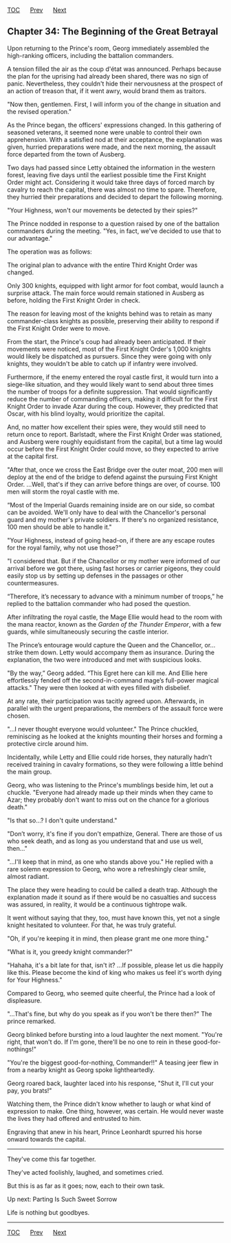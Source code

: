 [TOC](../readme.md)&nbsp;&nbsp;&nbsp;&nbsp;&nbsp;&nbsp;[Prev](index_split_008.md)&nbsp;&nbsp;&nbsp;&nbsp;&nbsp;&nbsp;[Next](index_split_010.md)



## Chapter 34: The Beginning of the Great Betrayal

Upon returning to the Prince's room, Georg immediately assembled the
high-ranking officers, including the battalion commanders.

A tension filled the air as the coup d'état was announced. Perhaps
because the plan for the uprising had already been shared, there was no
sign of panic. Nevertheless, they couldn't hide their nervousness at the
prospect of an action of treason that, if it went awry, would brand them
as traitors.

"Now then, gentlemen. First, I will inform you of the change in
situation and the revised operation."

As the Prince began, the officers' expressions changed. In this
gathering of seasoned veterans, it seemed none were unable to control
their own apprehension. With a satisfied nod at their acceptance, the
explanation was given, hurried preparations were made, and the next
morning, the assault force departed from the town of Ausberg.

Two days had passed since Letty obtained the information in the western
forest, leaving five days until the earliest possible time the First
Knight Order might act. Considering it would take three days of forced
march by cavalry to reach the capital, there was almost no time to
spare. Therefore, they hurried their preparations and decided to depart
the following morning.

"Your Highness, won't our movements be detected by their spies?"

The Prince nodded in response to a question raised by one of the
battalion commanders during the meeting. "Yes, in fact, we've decided to
use that to our advantage."

The operation was as follows:

The original plan to advance with the entire Third Knight Order was
changed.

Only 300 knights, equipped with light armor for foot combat, would
launch a surprise attack. The main force would remain stationed in
Ausberg as before, holding the First Knight Order in check.

The reason for leaving most of the knights behind was to retain as many
commander-class knights as possible, preserving their ability to respond
if the First Knight Order were to move.

From the start, the Prince's coup had already been anticipated. If their
movements were noticed, most of the First Knight Order's 1,000 knights
would likely be dispatched as pursuers. Since they were going with only
knights, they wouldn't be able to catch up if infantry were involved.

Furthermore, if the enemy entered the royal castle first, it would turn
into a siege-like situation, and they would likely want to send about
three times the number of troops for a definite suppression. That would
significantly reduce the number of commanding officers, making it
difficult for the First Knight Order to invade Azar during the coup.
However, they predicted that Oscar, with his blind loyalty, would
prioritize the capital.

And, no matter how excellent their spies were, they would still need to
return once to report. Barlstadt, where the First Knight Order was
stationed, and Ausberg were roughly equidistant from the capital, but a
time lag would occur before the First Knight Order could move, so they
expected to arrive at the capital first.

"After that, once we cross the East Bridge over the outer moat, 200 men
will deploy at the end of the bridge to defend against the pursuing
First Knight Order. ...Well, that's if they can arrive before things are
over, of course. 100 men will storm the royal castle with me.

“Most of the Imperial Guards remaining inside are on our side, so combat
can be avoided. We'll only have to deal with the Chancellor's personal
guard and my mother's private soldiers. If there's no organized
resistance, 100 men should be able to handle it."

"Your Highness, instead of going head-on, if there are any escape routes
for the royal family, why not use those?"

"I considered that. But if the Chancellor or my mother were informed of
our arrival before we got there, using fast horses or carrier pigeons,
they could easily stop us by setting up defenses in the passages or
other countermeasures.

“Therefore, it’s necessary to advance with a minimum number of troops,”
he replied to the battalion commander who had posed the question.

After infiltrating the royal castle, the Mage Ellie would head to the
room with the mana reactor, known as the *Garden of the Thunder
Emperor*, with a few guards, while simultaneously securing the castle
interior.

The Prince’s entourage would capture the Queen and the Chancellor, or...
strike them down. Letty would accompany them as insurance. During the
explanation, the two were introduced and met with suspicious looks.

"By the way,” Georg added. “This Egret here can kill me. And Ellie here
effortlessly fended off the second-in-command mage’s full-power magical
attacks." They were then looked at with eyes filled with disbelief.

At any rate, their participation was tacitly agreed upon. Afterwards, in
parallel with the urgent preparations, the members of the assault force
were chosen.

"...I never thought everyone would volunteer." The Prince chuckled,
reminiscing as he looked at the knights mounting their horses and
forming a protective circle around him.

Incidentally, while Letty and Ellie could ride horses, they naturally
hadn't received training in cavalry formations, so they were following a
little behind the main group.

Georg, who was listening to the Prince's mumblings beside him, let out a
chuckle. "Everyone had already made up their minds when they came to
Azar; they probably don't want to miss out on the chance for a glorious
death."

"Is that so...? I don't quite understand."

"Don’t worry, it's fine if you don't empathize, General. There are those
of us who seek death, and as long as you understand that and use us
well, then..."

"...I'll keep that in mind, as one who stands above you." He replied
with a rare solemn expression to Georg, who wore a refreshingly clear
smile, almost radiant.

The place they were heading to could be called a death trap. Although
the explanation made it sound as if there would be no casualties and
success was assured, in reality, it would be a continuous tightrope
walk.

It went without saying that they, too, must have known this, yet not a
single knight hesitated to volunteer. For that, he was truly grateful.

"Oh, if you're keeping it in mind, then please grant me one more thing."

"What is it, you greedy knight commander?"

"Hahaha, it's a bit late for that, isn't it? ...If possible, please let
us die happily like this. Please become the kind of king who makes us
feel it's worth dying for Your Highness."

Compared to Georg, who seemed quite cheerful, the Prince had a look of
displeasure.

"...That's fine, but why do you speak as if you won't be there then?"
The prince remarked.

Georg blinked before bursting into a loud laughter the next moment.
"You're right, that won't do. If I'm gone, there'll be no one to rein in
these good-for-nothings!"

"You're the biggest good-for-nothing, Commander!!" A teasing jeer flew
in from a nearby knight as Georg spoke lightheartedly.

Georg roared back, laughter laced into his response, "Shut it, I'll cut
your pay, you brats!"

Watching them, the Prince didn't know whether to laugh or what kind of
expression to make. One thing, however, was certain. He would never
waste the lives they had offered and entrusted to him.

Engraving that anew in his heart, Prince Leonhardt spurred his horse
onward towards the capital.

------------------------------------------------------------------------

They've come this far together.

They've acted foolishly, laughed, and sometimes cried.

But this is as far as it goes; now, each to their own task.

Up next: Parting Is Such Sweet Sorrow

Life is nothing but goodbyes.


---
[TOC](../readme.md)&nbsp;&nbsp;&nbsp;&nbsp;&nbsp;&nbsp;[Prev](index_split_008.md)&nbsp;&nbsp;&nbsp;&nbsp;&nbsp;&nbsp;[Next](index_split_010.md)

